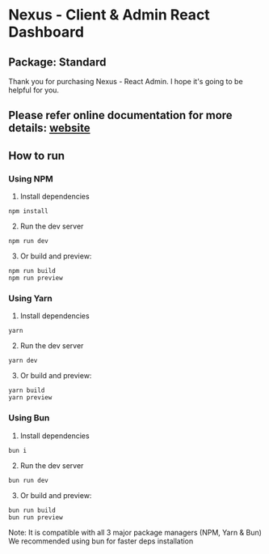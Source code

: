# Nexus - Client & Admin React Dashboard
## Package: Standard

Thank you for purchasing Nexus - React Admin. I hope it's going to be helpful for you.

## Please refer online documentation for more details: [website](https://nexus.daisyui.com/docs/introduction)

## How to run

### Using NPM

1. Install dependencies

```
npm install
```

2. Run the dev server

```
npm run dev
```

3. Or build and preview:

```
npm run build
npm run preview
```

### Using Yarn

1. Install dependencies

```
yarn
```

2. Run the dev server

```
yarn dev
```

3. Or build and preview:

```
yarn build
yarn preview
```

### Using Bun

1. Install dependencies

```
bun i
```

2. Run the dev server

```
bun run dev
```

3. Or build and preview:

```
bun run build
bun run preview
```

Note: It is compatible with all 3 major package managers (NPM, Yarn & Bun)
We recommended using bun for faster deps installation
